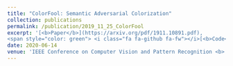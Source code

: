 ```yaml
---
title: "ColorFool: Semantic Adversarial Colorization"
collection: publications
permalink: /publication/2019_11_25_ColorFool
excerpt: '[<b>Paper</b>](https://arxiv.org/pdf/1911.10891.pdf),
<span style="color: green"> <i class="fa fa-github fa-fw"></i>[<b>Code</b>](https://github.com/AliShahin/ColorFool) </span>.'
date: 2020-06-14
venue: 'IEEE Conference on Computer Vision and Pattern Recognition <b> (CVPR)</b>'
---
```


